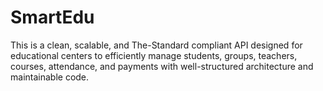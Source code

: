 # SmartEdu
This is a clean, scalable, and The-Standard compliant API designed for educational centers to efficiently manage students, groups, teachers, courses, attendance, and payments with well-structured architecture and maintainable code.
